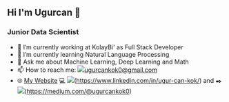 
## Hi I'm Ugurcan 👋
### Junior Data Scientist


- 🔭 I’m currently working at KolayBi' as Full Stack Developer
- 🌱 I’m currently learning Natural Language Processing
- 💬 Ask me about Machine Learning, Deep Learning and Math 
- 📫 How to reach me: <img src="https://img.shields.io/badge/Gmail-D14836?style=for-the-badge&logo=gmail&logoColor=white"/>ugurcankok0@gmail.com
- :globe_with_meridians: [My Website](https://www.ugurcankok.me) :computer: <img src="https://img.shields.io/badge/LinkedIn-0077B5?style=for-the-badge&logo=linkedin&logoColor=white"/>(https://www.linkedin.com/in/ugur-can-kok/) and :black_nib: <img src="https://img.shields.io/badge/Medium-12100E?style=for-the-badge&logo=medium&logoColor=white"/>(https://medium.com/@ugurcankok0)
